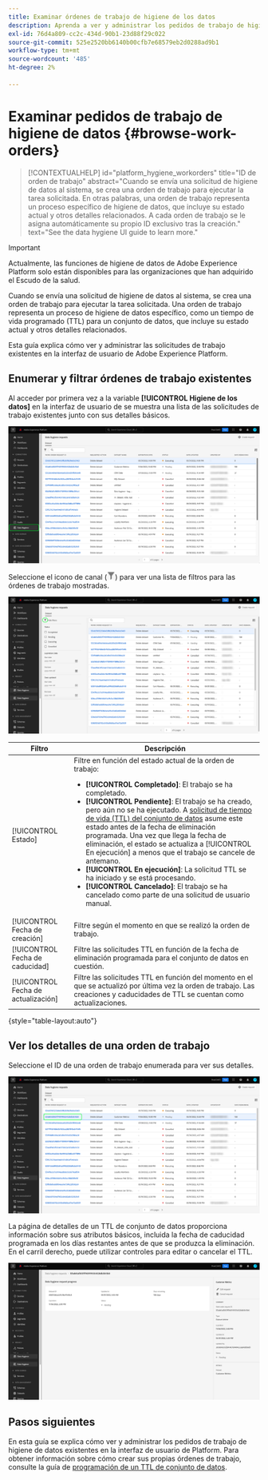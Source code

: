 ```yaml
---
title: Examinar órdenes de trabajo de higiene de los datos
description: Aprenda a ver y administrar los pedidos de trabajo de higiene de datos existentes en la interfaz de usuario de Adobe Experience Platform.
exl-id: 76d4a809-cc2c-434d-90b1-23d88f29c022
source-git-commit: 525e2520bb6140b00cfb7e68579eb2d0288ad9b1
workflow-type: tm+mt
source-wordcount: '485'
ht-degree: 2%

---
```


# Examinar pedidos de trabajo de higiene de datos {#browse-work-orders}

>[!CONTEXTUALHELP]
>id="platform_hygiene_workorders"
>title="ID de orden de trabajo"
>abstract="Cuando se envía una solicitud de higiene de datos al sistema, se crea una orden de trabajo para ejecutar la tarea solicitada. En otras palabras, una orden de trabajo representa un proceso específico de higiene de datos, que incluye su estado actual y otros detalles relacionados. A cada orden de trabajo se le asigna automáticamente su propio ID exclusivo tras la creación."
>text="See the data hygiene UI guide to learn more."

>[!IMPORTANT]
>
>Actualmente, las funciones de higiene de datos de Adobe Experience Platform solo están disponibles para las organizaciones que han adquirido el Escudo de la salud.

Cuando se envía una solicitud de higiene de datos al sistema, se crea una orden de trabajo para ejecutar la tarea solicitada. Una orden de trabajo representa un proceso de higiene de datos específico, como un tiempo de vida programado (TTL) para un conjunto de datos, que incluye su estado actual y otros detalles relacionados.

Esta guía explica cómo ver y administrar las solicitudes de trabajo existentes en la interfaz de usuario de Adobe Experience Platform.

## Enumerar y filtrar órdenes de trabajo existentes

Al acceder por primera vez a la variable **[!UICONTROL Higiene de los datos]** en la interfaz de usuario de se muestra una lista de las solicitudes de trabajo existentes junto con sus detalles básicos.

![Imagen que muestra la variable [!UICONTROL Higiene de los datos] espacio de trabajo en la interfaz de usuario de Platform](../images/ui/browse/work-order-list.png)

<!-- The list only shows work orders for one category at a time. Select **[!UICONTROL Consumer]** to view a list of consumer deletion tasks, and **[!UICONTROL Dataset]** to view a list of time-to-live (TTL) schedules for datasets.

![Image showing the [!UICONTROL Dataset] tab](../images/ui/browse/dataset-tab.png) -->

Seleccione el icono de canal (![Imagen del icono del canal](../images/ui/browse/funnel-icon.png)) para ver una lista de filtros para las órdenes de trabajo mostradas.

![Imagen de los filtros de orden de trabajo mostrados](../images/ui/browse/filters.png)

| Filtro | Descripción |
| --- | --- |
| [!UICONTROL Estado] | Filtre en función del estado actual de la orden de trabajo:<ul><li>**[!UICONTROL Completado]**: El trabajo se ha completado.</li><li>**[!UICONTROL Pendiente]**: El trabajo se ha creado, pero aún no se ha ejecutado. A [solicitud de tiempo de vida (TTL) del conjunto de datos](./ttl.md) asume este estado antes de la fecha de eliminación programada. Una vez que llega la fecha de eliminación, el estado se actualiza a [!UICONTROL En ejecución] a menos que el trabajo se cancele de antemano.</li><li>**[!UICONTROL En ejecución]**: La solicitud TTL se ha iniciado y se está procesando.</li><li>**[!UICONTROL Cancelado]**: El trabajo se ha cancelado como parte de una solicitud de usuario manual.</li></ul> |
| [!UICONTROL Fecha de creación] | Filtre según el momento en que se realizó la orden de trabajo. |
| [!UICONTROL Fecha de caducidad] | Filtre las solicitudes TTL en función de la fecha de eliminación programada para el conjunto de datos en cuestión. |
| [!UICONTROL Fecha de actualización] | Filtre las solicitudes TTL en función del momento en el que se actualizó por última vez la orden de trabajo. Las creaciones y caducidades de TTL se cuentan como actualizaciones. |

{style=&quot;table-layout:auto&quot;}

## Ver los detalles de una orden de trabajo

Seleccione el ID de una orden de trabajo enumerada para ver sus detalles.

![Imagen que muestra un ID de orden de trabajo seleccionado](../images/ui/browse/select-work-order.png)

<!-- Depending on the type of work order selected, different information and controls are provided. These are covered in the sections below.

### Consumer delete details

>[!CONTEXTUALHELP]
>id="platform_hygiene_responsemessages"
>title="Consumer delete response"
>abstract="When a consumer deletion process receives a response from the system, these messages are displayed under the **[!UICONTROL Result]** section. If a problem occurs while a work order is processing, any relevant error messages will appear in this section to help you troubleshoot the issue. To learn more, see the data hygiene UI guide."


The details of a consumer delete request are read-only, displaying its basic attributes such as its current status and the time elapsed since the request was made.

![Image showing the details page for a consumer delete work order](../images/ui/browse/consumer-delete-details.png)

### Dataset TTL details -->

La página de detalles de un TTL de conjunto de datos proporciona información sobre sus atributos básicos, incluida la fecha de caducidad programada en los días restantes antes de que se produzca la eliminación. En el carril derecho, puede utilizar controles para editar o cancelar el TTL.

![Imagen que muestra la página de detalles de una orden de trabajo TTL de conjunto de datos](../images/ui/browse/ttl-details.png)

## Pasos siguientes

En esta guía se explica cómo ver y administrar los pedidos de trabajo de higiene de datos existentes en la interfaz de usuario de Platform. Para obtener información sobre cómo crear sus propias órdenes de trabajo, consulte la guía de [programación de un TTL de conjunto de datos](./ttl.md).
